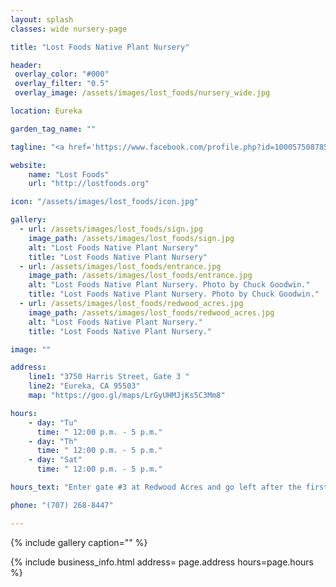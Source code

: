 ```yaml
---
layout: splash
classes: wide nursery-page

title: "Lost Foods Native Plant Nursery"

header:
 overlay_color: "#000"
 overlay_filter: "0.5"
 overlay_image: /assets/images/lost_foods/nursery_wide.jpg

location: Eureka

garden_tag_name: ""

tagline: "<a href='https://www.facebook.com/profile.php?id=100057508785573'>See Website</a>"

website: 
    name: "Lost Foods"
    url: "http://lostfoods.org" 

icon: "/assets/images/lost_foods/icon.jpg"

gallery:
  - url: /assets/images/lost_foods/sign.jpg
    image_path: /assets/images/lost_foods/sign.jpg
    alt: "Lost Foods Native Plant Nursery"
    title: "Lost Foods Native Plant Nursery"
  - url: /assets/images/lost_foods/entrance.jpg
    image_path: /assets/images/lost_foods/entrance.jpg
    alt: "Lost Foods Native Plant Nursery. Photo by Chuck Goodwin."
    title: "Lost Foods Native Plant Nursery. Photo by Chuck Goodwin."
  - url: /assets/images/lost_foods/redwood_acres.jpg
    image_path: /assets/images/lost_foods/redwood_acres.jpg
    alt: "Lost Foods Native Plant Nursery."
    title: "Lost Foods Native Plant Nursery."

image: ""

address:
    line1: "3750 Harris Street, Gate 3 "
    line2: "Eureka, CA 95503" 
    map: "https://goo.gl/maps/LrGyUHMJjKs5C3Mm8"

hours:
    - day: "Tu"
      time: " 12:00 p.m. - 5 p.m."
    - day: "Th"
      time: " 12:00 p.m. - 5 p.m."
    - day: "Sat"
      time: " 12:00 p.m. - 5 p.m."

hours_text: "Enter gate #3 at Redwood Acres and go left after the first building, go straight and park at the end of the pavement."

phone: "(707) 268-8447"

---
```

{% include gallery caption="" %}

{% include business_info.html 
    address= page.address
    hours=page.hours
%}


